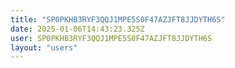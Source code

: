 ```yaml
---
title: "SP0PKHB3RYF3QQJ1MPE5S0F47AZJFT8JJDYTH6S"
date: 2025-01-06T14:43:23.325Z
user: SP0PKHB3RYF3QQJ1MPE5S0F47AZJFT8JJDYTH6S
layout: "users"
---
```

    